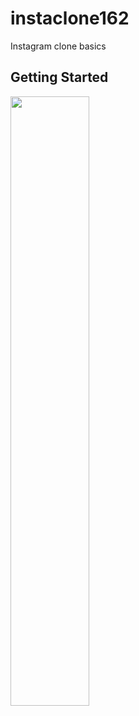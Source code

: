 # instaclone162
Instagram clone basics


## Getting Started
[<img src="https://drive.google.com/file/d/1BnS7kPol18KA4HLkn_fvTEOdEbEaoV9p/view?usp=share_link" width="50%">]([https://drive.google.com/file/d/1BnS7kPol18KA4HLkn_fvTEOdEbEaoV9p/view?usp=share_link] "Output video")
